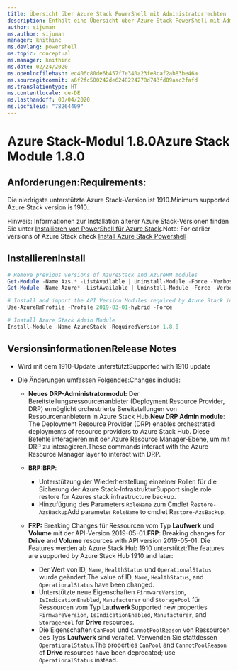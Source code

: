 ```yaml
---
title: Übersicht über Azure Stack PowerShell mit Administratorrechten | Microsoft-Dokumentation
description: Enthält eine Übersicht über Azure Stack PowerShell mit Administratorrechten und eine Anleitung zur Installation und Konfiguration.
author: sijuman
ms.author: sijuman
manager: knithinc
ms.devlang: powershell
ms.topic: conceptual
ms.manager: knithinc
ms.date: 02/24/2020
ms.openlocfilehash: ec406c80de6b457f7e340a23fe8caf2ab83be46a
ms.sourcegitcommit: a6f2fc500242de6248224278d743fd09aac2fafd
ms.translationtype: HT
ms.contentlocale: de-DE
ms.lasthandoff: 03/04/2020
ms.locfileid: "78264409"
---
```

# <a name="azure-stack-module-180"></a><span data-ttu-id="9e2e8-103">Azure Stack-Modul 1.8.0</span><span class="sxs-lookup"><span data-stu-id="9e2e8-103">Azure Stack Module 1.8.0</span></span>

## <a name="requirements"></a><span data-ttu-id="9e2e8-104">Anforderungen:</span><span class="sxs-lookup"><span data-stu-id="9e2e8-104">Requirements:</span></span>

<span data-ttu-id="9e2e8-105">Die niedrigste unterstützte Azure Stack-Version ist 1910.</span><span class="sxs-lookup"><span data-stu-id="9e2e8-105">Minimum supported Azure Stack version is 1910.</span></span>

<span data-ttu-id="9e2e8-106">Hinweis: Informationen zur Installation älterer Azure Stack-Versionen finden Sie unter [Installieren von PowerShell für Azure Stack](https://docs.microsoft.com/azure/azure-stack/azure-stack-powershell-install#install-azure-stack-powershell).</span><span class="sxs-lookup"><span data-stu-id="9e2e8-106">Note: For earlier versions of Azure Stack check [Install Azure Stack Powershell](https://docs.microsoft.com/azure/azure-stack/azure-stack-powershell-install#install-azure-stack-powershell)</span></span>

## <a name="install"></a><span data-ttu-id="9e2e8-107">Installieren</span><span class="sxs-lookup"><span data-stu-id="9e2e8-107">Install</span></span>

```powershell
# Remove previous versions of AzureStack and AzureRM modules
Get-Module -Name Azs.* -ListAvailable | Uninstall-Module -Force -Verbose
Get-Module -Name Azure* -ListAvailable | Uninstall-Module -Force -Verbose

# Install and import the API Version Modules required by Azure Stack into the current PowerShell session.
Use-AzureRmProfile -Profile 2019-03-01-hybrid -Force

# Install Azure Stack Admin Module
Install-Module -Name AzureStack -RequiredVersion 1.8.0
```

## <a name="release-notes"></a><span data-ttu-id="9e2e8-108">Versionsinformationen</span><span class="sxs-lookup"><span data-stu-id="9e2e8-108">Release Notes</span></span>

* <span data-ttu-id="9e2e8-109">Wird mit dem 1910-Update unterstützt</span><span class="sxs-lookup"><span data-stu-id="9e2e8-109">Supported with 1910 update</span></span>
* <span data-ttu-id="9e2e8-110">Die Änderungen umfassen Folgendes:</span><span class="sxs-lookup"><span data-stu-id="9e2e8-110">Changes include:</span></span>

    - <span data-ttu-id="9e2e8-111">**Neues DRP-Administratormodul:** Der Bereitstellungsressourcenanbieter (Deployment Resource Provider, DRP) ermöglicht orchestrierte Bereitstellungen von Ressourcenanbietern in Azure Stack Hub.</span><span class="sxs-lookup"><span data-stu-id="9e2e8-111">**New DRP Admin module**: The Deployment Resource Provider (DRP) enables orchestrated deployments of resource providers to Azure Stack Hub.</span></span> <span data-ttu-id="9e2e8-112">Diese Befehle interagieren mit der Azure Resource Manager-Ebene, um mit DRP zu interagieren.</span><span class="sxs-lookup"><span data-stu-id="9e2e8-112">These commands interact with the Azure Resource Manager layer to interact with DRP.</span></span>

    - <span data-ttu-id="9e2e8-113">**BRP:**</span><span class="sxs-lookup"><span data-stu-id="9e2e8-113">**BRP**:</span></span>
        - <span data-ttu-id="9e2e8-114">Unterstützung der Wiederherstellung einzelner Rollen für die Sicherung der Azure Stack-Infrastruktur</span><span class="sxs-lookup"><span data-stu-id="9e2e8-114">Support single role restore for Azures stack infrastructure backup.</span></span>
        - <span data-ttu-id="9e2e8-115">Hinzufügung des Parameters `RoleName` zum Cmdlet R`estore-AzsBackup`</span><span class="sxs-lookup"><span data-stu-id="9e2e8-115">Add parameter `RoleName` to cmdlet R`estore-AzsBackup`.</span></span>

    - <span data-ttu-id="9e2e8-116">**FRP:** Breaking Changes für Ressourcen vom Typ **Laufwerk** und **Volume** mit der API-Version 2019-05-01.</span><span class="sxs-lookup"><span data-stu-id="9e2e8-116">**FRP**: Breaking changes for **Drive** and **Volume** resources with API version 2019-05-01.</span></span> <span data-ttu-id="9e2e8-117">Die Features werden ab Azure Stack Hub 1910 unterstützt:</span><span class="sxs-lookup"><span data-stu-id="9e2e8-117">The features are supported by Azure Stack Hub 1910 and later:</span></span>
        - <span data-ttu-id="9e2e8-118">Der Wert von ID, `Name`, `HealthStatus` und `OperationalStatus` wurde geändert.</span><span class="sxs-lookup"><span data-stu-id="9e2e8-118">The value of ID, `Name`, `HealthStatus`, and `OperationalStatus` have been changed.</span></span>
        - <span data-ttu-id="9e2e8-119">Unterstützte neue Eigenschaften `FirmwareVersion`, `IsIndicationEnabled`, `Manufacturer` und `StoragePool` für Ressourcen vom Typ **Laufwerk**</span><span class="sxs-lookup"><span data-stu-id="9e2e8-119">Supported new properties `FirmwareVersion`, `IsIndicationEnabled`, `Manufacturer`, and `StoragePool` for **Drive** resources.</span></span>
        - <span data-ttu-id="9e2e8-120">Die Eigenschaften `CanPool` und `CannotPoolReason` von Ressourcen des Typs **Laufwerk** sind veraltet. Verwenden Sie stattdessen `OperationalStatus`.</span><span class="sxs-lookup"><span data-stu-id="9e2e8-120">The properties `CanPool` and `CannotPoolReason` of **Drive** resources have been deprecated; use `OperationalStatus` instead.</span></span>
